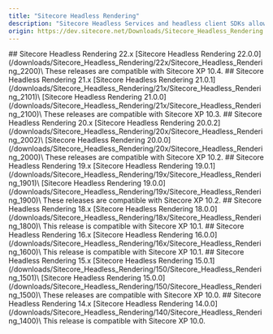 ```yaml
---
title: "Sitecore Headless Rendering"
description: "Sitecore Headless Services and headless client SDKs allow you to develop against the Sitecore Experience Platform in decoupled JavaScript and ASP.NET Core applications. Starting with version 18.0, Sitecore Headless Rendering includes connectivity to Experience Edge, an API-based service from Sitecore that enables globally replicated, scalable access to your Sitecore Experience Platform items, layout, and media. For use of Sitecore JSS with versions of Sitecore prior to 10.1, see Sitecore JavaScript Services downloads."
origin: https://dev.sitecore.net/Downloads/Sitecore_Headless_Rendering.aspx
---
```


<Card variant='outlineRaised' px={0} mb={8}>
<CardHeader>
## Sitecore Headless Rendering 22.x
</CardHeader>
<CardBody>
[Sitecore Headless Rendering 22.0.0](/downloads/Sitecore_Headless_Rendering/22x/Sitecore_Headless_Rendering_2200)\
These releases are compatible with Sitecore XP 10.4.
</CardBody>          
</Card>

<Card variant='outlineRaised' px={0} mb={8}>
<CardHeader>
## Sitecore Headless Rendering 21.x
</CardHeader>
<CardBody>
[Sitecore Headless Rendering 21.0.1](/downloads/Sitecore_Headless_Rendering/21x/Sitecore_Headless_Rendering_2101)\
[Sitecore Headless Rendering 21.0.0](/downloads/Sitecore_Headless_Rendering/21x/Sitecore_Headless_Rendering_2100)\
These releases are compatible with Sitecore XP 10.3.
</CardBody>          
</Card>

<Card variant='outlineRaised' px={0} mb={8}>
<CardHeader>
## Sitecore Headless Rendering 20.x
</CardHeader>
<CardBody>
[Sitecore Headless Rendering 20.0.2](/downloads/Sitecore_Headless_Rendering/20x/Sitecore_Headless_Rendering_2002)\
[Sitecore Headless Rendering 20.0.0](/downloads/Sitecore_Headless_Rendering/20x/Sitecore_Headless_Rendering_2000)\
These releases are compatible with Sitecore XP 10.2.
</CardBody>          
</Card>

<Card variant='outlineRaised' px={0} mb={8}>
<CardHeader>
## Sitecore Headless Rendering 19.x
</CardHeader>
<CardBody>
[Sitecore Headless Rendering 19.0.1](/downloads/Sitecore_Headless_Rendering/19x/Sitecore_Headless_Rendering_1901)\
[Sitecore Headless Rendering 19.0.0](/downloads/Sitecore_Headless_Rendering/19x/Sitecore_Headless_Rendering_1900)\
These releases are compatible with Sitecore XP 10.2.

</CardBody>          
</Card>
<Card variant='outlineRaised' px={0} mb={8}>
<CardHeader>
## Sitecore Headless Rendering 18.x
</CardHeader>
<CardBody>
[Sitecore Headless Rendering 18.0.0](/downloads/Sitecore_Headless_Rendering/18x/Sitecore_Headless_Rendering_1800)\
This release is compatible with Sitecore XP 10.1.
</CardBody>          
</Card>

<Card variant='outlineRaised' px={0} mb={8}>
<CardHeader>
## Sitecore Headless Rendering 16.x
</CardHeader>
<CardBody>
[Sitecore Headless Rendering 16.0.0](/downloads/Sitecore_Headless_Rendering/16x/Sitecore_Headless_Rendering_1600)\
This release is compatible with Sitecore XP 10.1.
</CardBody>          
</Card>

<Card variant='outlineRaised' px={0} mb={8}>
<CardHeader>
## Sitecore Headless Rendering 15.x
</CardHeader>
<CardBody>
[Sitecore Headless Rendering 15.0.1](/downloads/Sitecore_Headless_Rendering/150/Sitecore_Headless_Rendering_1501)\
[Sitecore Headless Rendering 15.0.0](/downloads/Sitecore_Headless_Rendering/150/Sitecore_Headless_Rendering_1500)\
These releases are compatible with Sitecore XP 10.0.
</CardBody>          
</Card>

<Card variant='outlineRaised' px={0} mb={8}>
<CardHeader>
## Sitecore Headless Rendering 14.x
</CardHeader>
<CardBody>
[Sitecore Headless Rendering 14.0.0](/downloads/Sitecore_Headless_Rendering/140/Sitecore_Headless_Rendering_1400)\
This release is compatible with Sitecore XP 10.0.
</CardBody>          
</Card>